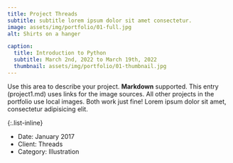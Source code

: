 ```yaml
---
title: Project Threads
subtitle: subtitle lorem ipsum dolor sit amet consectetur.
image: assets/img/portfolio/01-full.jpg
alt: Shirts on a hanger

caption:
  title: Introduction to Python
  subtitle: March 2nd, 2022 to March 19th, 2022
  thumbnail: assets/img/portfolio/01-thumbnail.jpg
---
```

Use this area to describe your project. **Markdown** supported. This entry (project1.md) uses links for the image sources. All other projects in the portfolio use local images. Both work just fine! Lorem ipsum dolor sit amet, consectetur adipisicing elit. 

{:.list-inline}
- Date: January 2017
- Client: Threads
- Category: Illustration

